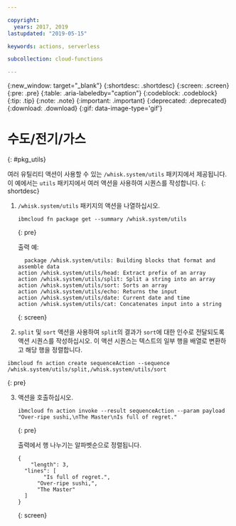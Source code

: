 ```yaml
---

copyright:
  years: 2017, 2019
lastupdated: "2019-05-15"

keywords: actions, serverless

subcollection: cloud-functions

---
```


{:new_window: target="_blank"}
{:shortdesc: .shortdesc}
{:screen: .screen}
{:pre: .pre}
{:table: .aria-labeledby="caption"}
{:codeblock: .codeblock}
{:tip: .tip}
{:note: .note}
{:important: .important}
{:deprecated: .deprecated}
{:download: .download}
{:gif: data-image-type='gif'}


# 수도/전기/가스
{: #pkg_utils}

여러 유틸리티 액션이 사용할 수 있는 `/whisk.system/utils` 패키지에서 제공됩니다. 이 예에서는 `utils` 패키지에서 여러 액션을 사용하여 시퀀스를 작성합니다.
{: shortdesc}

1. `/whisk.system/utils` 패키지의 액션을 나열하십시오.
    ```
    ibmcloud fn package get --summary /whisk.system/utils
    ```
    {: pre}

    출력 예:
    ```
      package /whisk.system/utils: Building blocks that format and assemble data
   action /whisk.system/utils/head: Extract prefix of an array
   action /whisk.system/utils/split: Split a string into an array
   action /whisk.system/utils/sort: Sorts an array
   action /whisk.system/utils/echo: Returns the input
   action /whisk.system/utils/date: Current date and time
   action /whisk.system/utils/cat: Concatenates input into a string
    ```
    {: screen}

2. `split` 및 `sort` 액션을 사용하여 `split`의 결과가 `sort`에 대한 인수로 전달되도록 액션 시퀀스를 작성하십시오. 이 액션 시퀀스는 텍스트의 일부 행을 배열로 변환하고 해당 행을 정렬합니다.
  ```
  ibmcloud fn action create sequenceAction --sequence /whisk.system/utils/split,/whisk.system/utils/sort
  ```
  {: pre}

3. 액션을 호출하십시오.
    ```
    ibmcloud fn action invoke --result sequenceAction --param payload "Over-ripe sushi,\nThe Master\nIs full of regret."
    ```
    {: pre}

    출력에서 행 나누기는 알파벳순으로 정렬됩니다.
    ```
    {
        "length": 3,
      "lines": [
            "Is full of regret.",
          "Over-ripe sushi,",
          "The Master"
      ]
    }
    ```
    {: screen}




